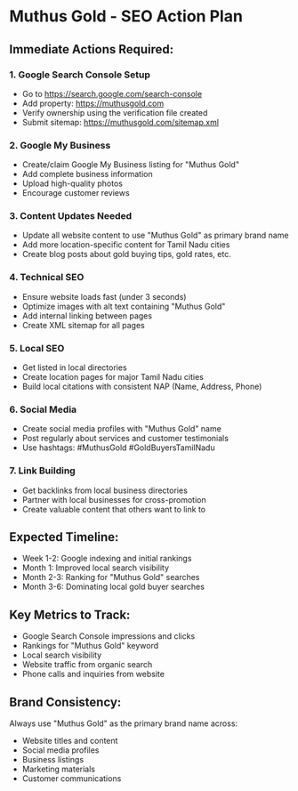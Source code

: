 # Muthus Gold - SEO Action Plan

## Immediate Actions Required:

### 1. Google Search Console Setup
- Go to https://search.google.com/search-console
- Add property: https://muthusgold.com
- Verify ownership using the verification file created
- Submit sitemap: https://muthusgold.com/sitemap.xml

### 2. Google My Business
- Create/claim Google My Business listing for "Muthus Gold"
- Add complete business information
- Upload high-quality photos
- Encourage customer reviews

### 3. Content Updates Needed
- Update all website content to use "Muthus Gold" as primary brand name
- Add more location-specific content for Tamil Nadu cities
- Create blog posts about gold buying tips, gold rates, etc.

### 4. Technical SEO
- Ensure website loads fast (under 3 seconds)
- Optimize images with alt text containing "Muthus Gold"
- Add internal linking between pages
- Create XML sitemap for all pages

### 5. Local SEO
- Get listed in local directories
- Create location pages for major Tamil Nadu cities
- Build local citations with consistent NAP (Name, Address, Phone)

### 6. Social Media
- Create social media profiles with "Muthus Gold" name
- Post regularly about services and customer testimonials
- Use hashtags: #MuthusGold #GoldBuyersTamilNadu

### 7. Link Building
- Get backlinks from local business directories
- Partner with local businesses for cross-promotion
- Create valuable content that others want to link to

## Expected Timeline:
- Week 1-2: Google indexing and initial rankings
- Month 1: Improved local search visibility
- Month 2-3: Ranking for "Muthus Gold" searches
- Month 3-6: Dominating local gold buyer searches

## Key Metrics to Track:
- Google Search Console impressions and clicks
- Rankings for "Muthus Gold" keyword
- Local search visibility
- Website traffic from organic search
- Phone calls and inquiries from website

## Brand Consistency:
Always use "Muthus Gold" as the primary brand name across:
- Website titles and content
- Social media profiles
- Business listings
- Marketing materials
- Customer communications